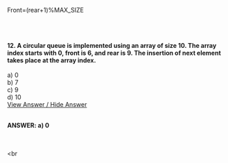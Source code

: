 Front=(rear+1)%MAX_SIZE  </STRONG></P><br></div><br><br><b>12.	A circular queue is implemented using an array of size 10. The array index starts with 0, front is 6, and rear is 9. The insertion of next element takes place at the array index.</b><br><br>a)	0  <br>b)	7<br>c)	9<br>d)	10<br><a href="javascript: void 0;" onclick="answer('a12')">View Answer / Hide Answer</a><br><div id="a12"><br><P><STRONG>ANSWER: a)	0  </STRONG></P><br></div><br><br